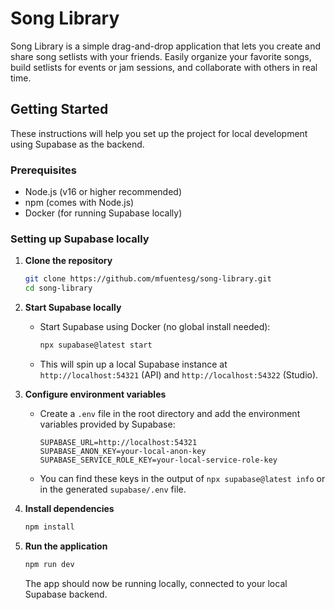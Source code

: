 # Song Library

Song Library is a simple drag-and-drop application that lets you create and share song setlists with your friends. Easily organize your favorite songs, build setlists for events or jam sessions, and collaborate with others in real time.

## Getting Started

These instructions will help you set up the project for local development using Supabase as the backend.

### Prerequisites

- Node.js (v16 or higher recommended)
- npm (comes with Node.js)
- Docker (for running Supabase locally)

### Setting up Supabase locally

1. **Clone the repository**
   ```sh
   git clone https://github.com/mfuentesg/song-library.git
   cd song-library
   ```

2. **Start Supabase locally**
   - Start Supabase using Docker (no global install needed):
     ```sh
     npx supabase@latest start
     ```
   - This will spin up a local Supabase instance at `http://localhost:54321` (API) and `http://localhost:54322` (Studio).

3. **Configure environment variables**
   - Create a `.env` file in the root directory and add the environment variables provided by Supabase:
     ```
     SUPABASE_URL=http://localhost:54321
     SUPABASE_ANON_KEY=your-local-anon-key
     SUPABASE_SERVICE_ROLE_KEY=your-local-service-role-key
     ```
   - You can find these keys in the output of `npx supabase@latest info` or in the generated `supabase/.env` file.

4. **Install dependencies**
   ```sh
   npm install
   ```

5. **Run the application**
   ```sh
   npm run dev
   ```
   The app should now be running locally, connected to your local Supabase backend.
